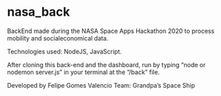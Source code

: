 # nasa_back
BackEnd made during the NASA Space Apps Hackathon 2020 to process mobility and socialeconomical data.

Technologies used: NodeJS, JavaScript.

After cloning this back-end and the dashboard, run by typing “node or nodemon server.js” in your terminal at the “/back” file.

Developed by Felipe Gomes Valencio
Team: Grandpa’s Space Ship
